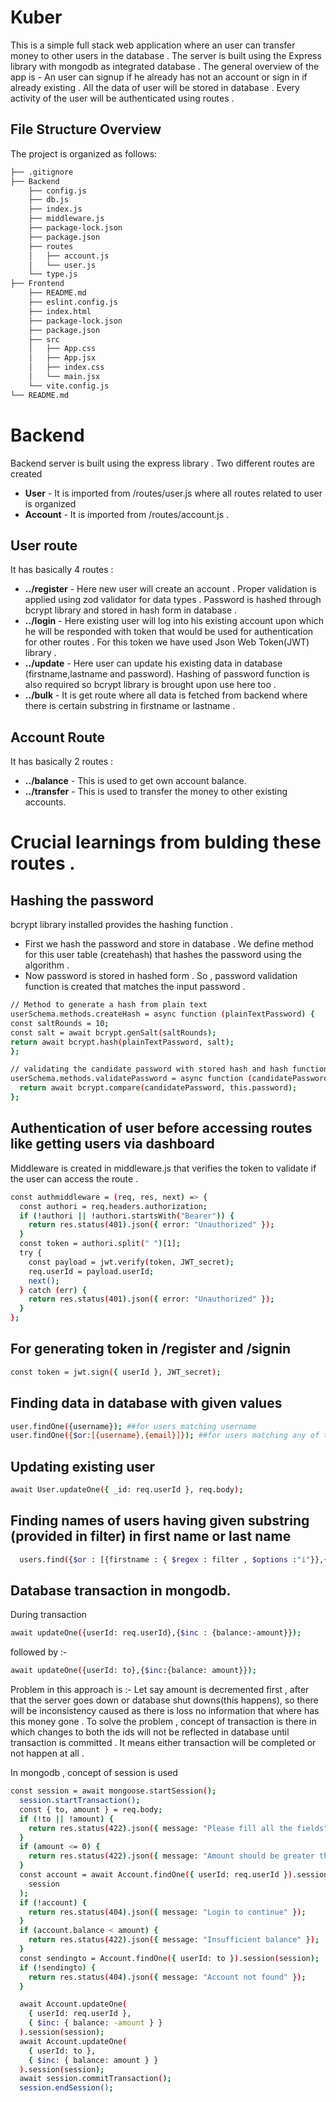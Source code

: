 ﻿# Kuber

This is a simple full stack web application where an user can transfer money to other users in the database .
The server is built using the Express library with mongodb as integrated database .
The general overview of the app is -
An user can signup if he already has not an account or sign in if already existing . All the data of user will be stored in database . Every activity of the user will be authenticated using routes .

## File Structure Overview

The project is organized as follows:

```bash
├── .gitignore
├── Backend
    ├── config.js
    ├── db.js
    ├── index.js
    ├── middleware.js
    ├── package-lock.json
    ├── package.json
    ├── routes
    │   ├── account.js
    │   └── user.js
    └── type.js
├── Frontend
    ├── README.md
    ├── eslint.config.js
    ├── index.html
    ├── package-lock.json
    ├── package.json
    ├── src
    │   ├── App.css
    │   ├── App.jsx
    │   ├── index.css
    │   └── main.jsx
    └── vite.config.js
└── README.md
```

# Backend

Backend server is built using the express library . Two different routes are created

- **User** - It is imported from /routes/user.js where all routes related to user is organized
- **Account** - It is imported from /routes/account.js .

## User route

It has basically 4 routes :

- **../register** - Here new user will create an account . Proper validation is applied using zod validator for data types .
  Password is hashed through bcrypt library and stored in hash form in database .
- **../login** - Here existing user will log into his existing account upon which he will be responded with token that would be used for
  authentication for other routes . For this token we have used Json Web Token(JWT) library .
- **../update** - Here user can update his existing data in database (firstname,lastname and password). Hashing of password function is also
  required so bcrypt library is brought upon use here too .
- **../bulk** - It is get route where all data is fetched from backend where there is certain substring in firstname or lastname .

## Account Route

It has basically 2 routes :

- **../balance** - This is used to get own account balance.
- **../transfer** - This is used to transfer the money to other existing accounts.

# Crucial learnings from bulding these routes .

## Hashing the password

bcrypt library installed provides the hashing function .

- First we hash the password and store in database . We define method for this user table (createhash) that hashes the password using the algorithm .
- Now password is stored in hashed form . So , password validation function is created that matches the input password .

```bash
// Method to generate a hash from plain text
userSchema.methods.createHash = async function (plainTextPassword) {
const saltRounds = 10;
const salt = await bcrypt.genSalt(saltRounds);
return await bcrypt.hash(plainTextPassword, salt);
};

// validating the candidate password with stored hash and hash function
userSchema.methods.validatePassword = async function (candidatePassword) {
  return await bcrypt.compare(candidatePassword, this.password);
};
```

## Authentication of user before accessing routes like getting users via dashboard

Middleware is created in middleware.js that verifies the token to validate if the user can access the route .

```bash
const authmiddleware = (req, res, next) => {
  const authori = req.headers.authorization;
  if (!authori || !authori.startsWith("Bearer")) {
    return res.status(401).json({ error: "Unauthorized" });
  }
  const token = authori.split(" ")[1];
  try {
    const payload = jwt.verify(token, JWT_secret);
    req.userId = payload.userId;
    next();
  } catch (err) {
    return res.status(401).json({ error: "Unauthorized" });
  }
};
```

## For generating token in /register and /signin

```bash
const token = jwt.sign({ userId }, JWT_secret);
```

## Finding data in database with given values

```bash
user.findOne({username}); ##for users matching username
user.findOne({$or:[{username},{email}]}); ##for users matching any of the values
```

## Updating existing user

```bash
await User.updateOne({ _id: req.userId }, req.body);
```

## Finding names of users having given substring (provided in filter) in first name or last name

```bash
  users.find({$or : [{firstname : { $regex : filter , $options :"i"}},{lastname : {$regex : filter , $options :"i"}}]});
```

## Database transaction in mongodb.

During transaction

```bash
await updateOne({userId: req.userId},{$inc : {balance:-amount}});
```

followed by :-

```bash
await updateOne({userId: to},{$inc:{balance: amount}});
```

Problem in this approach is :-
Let say amount is decremented first , after that the server goes down or database shut downs(this happens), so there will be inconsistency caused as there is loss no information that where has this money gone .
To solve the problem , concept of transaction is there in which changes to both the ids will not be reflected in database until transaction is committed . It means either transaction will be completed or not happen at all .

In mongodb , concept of session is used

```bash
const session = await mongoose.startSession();
  session.startTransaction();
  const { to, amount } = req.body;
  if (!to || !amount) {
    return res.status(422).json({ message: "Please fill all the fields" });
  }
  if (amount <= 0) {
    return res.status(422).json({ message: "Amount should be greater than 0" });
  }
  const account = await Account.findOne({ userId: req.userId }).session(
    session
  );
  if (!account) {
    return res.status(404).json({ message: "Login to continue" });
  }
  if (account.balance < amount) {
    return res.status(422).json({ message: "Insufficient balance" });
  }
  const sendingto = Account.findOne({ userId: to }).session(session);
  if (!sendingto) {
    return res.status(404).json({ message: "Account not found" });
  }

  await Account.updateOne(
    { userId: req.userId },
    { $inc: { balance: -amount } }
  ).session(session);
  await Account.updateOne(
    { userId: to },
    { $inc: { balance: amount } }
  ).session(session);
  await session.commitTransaction();
  session.endSession();
```
